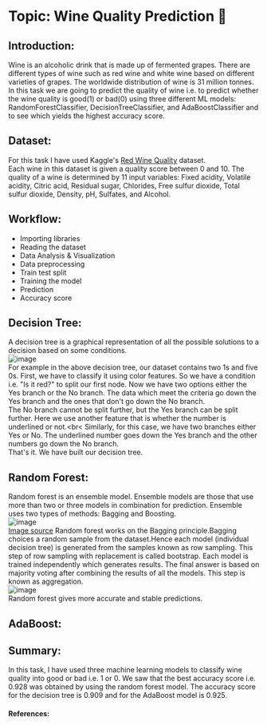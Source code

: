 # Topic: Wine Quality Prediction 🍷

## Introduction:
Wine is an alcoholic drink that is made up of fermented grapes. There are different types of wine such as red wine and white wine based on different varieties of grapes. The worldwide distribution of wine is 31 million tonnes.
In this task we are going to predict the quality of wine i.e. to predict whether the wine quality is good(1) or bad(0) using three different ML models: RandomForestClassifier, DecisionTreeClassifier, and AdaBoostClassifier and to see which yields the highest accuracy score.

## Dataset:
For this task I have used Kaggle's [Red Wine Quality](https://www.kaggle.com/uciml/red-wine-quality-cortez-et-al-2009) dataset.<br>
Each wine in this dataset is given a quality score between 0 and 10. The quality of a wine is determined by 11 input variables: Fixed acidity, Volatile acidity, Citric acid, Residual sugar, Chlorides, Free sulfur dioxide, Total sulfur dioxide, Density, pH, Sulfates, and Alcohol.

## Workflow:
* Importing libraries
* Reading the dataset
* Data Analysis & Visualization
* Data preprocessing
* Train test split
* Training the model
* Prediction
* Accuracy score

## Decision Tree:
A decision tree is a graphical representation of all the possible solutions to a decision based on some conditions.<br>
![image](https://user-images.githubusercontent.com/89564985/141346256-63184b7f-0261-4421-8fc9-1ec3a089df8d.png)<br>
For example in the above decision tree, our dataset contains two 1s and five 0s. First, we have to classify it using color features. So we have a condition i.e. "Is it red?" to split our first node. Now we have two options either the Yes branch or the No branch. The data which meet the criteria go down the Yes branch and the ones that don't go down the No branch.<br>
The No branch cannot be split further, but the Yes branch can be split further. Here we use another feature that is whether the number is underlined or not.<br<
Similarly, for this case, we have two branches either Yes or No. The underlined number goes down the Yes branch and the other numbers go down the No branch.<br>
That's it. We have built our decision tree.

## Random Forest:
Random forest is an ensemble model. Ensemble models are those that use more than two or three models in combination for prediction. Ensemble uses two types of methods: Bagging and Boosting.<br>
![image](https://user-images.githubusercontent.com/89564985/141355336-3d36e085-f3af-44a6-b4fb-3831e86756b5.png)<br>
[Image source](https://www.pluralsight.com/guides/ensemble-methods:-bagging-versus-boosting)
Random forest works on the Bagging principle.Bagging choices a random sample from the dataset.Hence each model (individual decision tree) is generated from the samples known as row sampling. This step of row sampling with replacement is called bootstrap. Each model is trained independently which generates results. The final answer is based on majority voting after combining the results of all the models. This step is known as aggregation.<br>
![image](https://user-images.githubusercontent.com/89564985/141353446-160fba98-a213-4269-b750-9b37872ec7d6.png)<br>
Random forest gives more accurate and stable predictions.<br>

## AdaBoost:

## Summary:
In this task, I have used three machine learning models to classify wine quality into good or bad i.e. 1 or 0.
We saw that the best accuracy score i.e. 0.928 was obtained by using the random forest model. The accuracy score for the decision tree is 0.909 and for the AdaBoost model is 0.925.

#### References:

